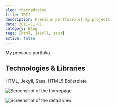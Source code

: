 ```yaml
---
slug: theroadtojoy
title: TRTJ
description: Previous portfolio of my projects.
date: 2011-11-01
category: Blog
tags: [html, jekyll, sass]
active: false
---
```


My previous portfolio.

## Technologies & Libraries

HTML, Jekyll, Sass, HTML5 Boilerplate

![Screenshot of the homepage](/projects/theroadtojoy/theroadtojoy-1.png)

![Screenshot of the detail view](/projects/theroadtojoy/theroadtojoy-2.png)

